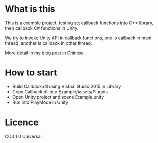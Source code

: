 # What is this

This is a example project, testing set callback functions into C++ library, then callback C# functions in Unity.

We try to invoke Unity API in callback functions, one is callback in main thread, another is callback in other thread.

More detail in my [blog post](http://blog.twsiyuan.com/2016/07/c-plus-plus-library-callback-using-c-sharp-in-unity-and-cross-thread-call.html) in Chinese.

# How to start

* Build Callback.dll using Vistual Studio 2015 in Library
* Copy Callback.dll into Example/Assets/Plugins
* Open Unity project and scene Example.unity
* Run into PlayMode in Unity

# Licence

CC0 1.0 Universal